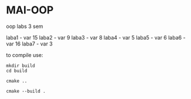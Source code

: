 # MAI-OOP
oop labs 3 sem

laba1 - var 15
laba2 - var 9
laba3 - var 8
laba4 - var 5
laba5 - var 6
laba6 - var 16
laba7 - var 3

to compile use:

```
mkdir build
cd build

cmake ..

cmake --build .
```
